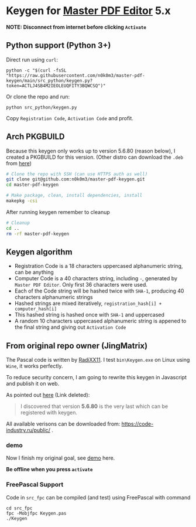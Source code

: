 # Keygen for [Master PDF Editor](https://code-industry.net/masterpdfeditor/) 5.x

**NOTE: Disconnect from internet before clicking `Activate`**

## Python support (Python 3+)
Direct run using `curl`:
```
python -c "$(curl -fsSL "https://raw.githubusercontent.com/n0k0m3/master-pdf-keygen/main/src_python/keygen.py?token=ACTLJ4SB4M2IEOLEUQFITY3BQWCSQ")"
```
Or clone the repo and run:
```
python src_python/keygen.py
```
Copy `Registration Code`, `Activation Code` and profit.
## Arch PKGBUILD
Because this keygen only works up to version 5.6.80 (reason below), I created a PKGBUILD for this version.
(Other distro can download the `.deb` from [here](https://code-industry.ru/public/))


```sh
# Clone the repo with SSH (can use HTTPS auth as well)
git clone git@github.com:n0k0m3/master-pdf-keygen.git
cd master-pdf-keygen

# Make package, clean, install dependencies, install
makepkg -csi
```
After running keygen remember to cleanup
```sh
# Cleanup
cd ..
rm -rf master-pdf-keygen
```

## Keygen algorithm

- Registration Code is a 18 characters uppercased alphanumeric string, can be anything  
- Computer Code is a 40 characters string, including `-`, generated by `Master PDF Editor`. Only first 36 characters were used.
- Each of the Code string will be hashed twice with `SHA-1`, producing 40 characters alphanumeric strings
- Hashed strings are mixed iteratively, `registration_hash[i] + computer_hash[i]`
- This hashed string is hashed once with `SHA-1` and uppercased
- A random 10 characters uppercased alphanumeric string is appened to the final string and giving out `Activation Code`

## From original repo owner (JingMatrix)

The Pascal code is written by [RadiXX11](https://radixx11rce2.blogspot.com/p/source-code.html). I test `bin\Keygen.exe` on Linux using `Wine`, it works perfectly.

To reduce security concern, I am going to rewrite this keygen in Javascript and publish it on web.

As pointed out [here](https://aur.archlinux.org/packages/masterpdfeditor-libs-included/) (Link deleted):

> I discovered that version **5.6.80** is the very last which can be registered with keygen.

All available verisons can be downloaded from: https://code-industry.ru/public/ .

### demo

Now I finish my original goal, see [demo](https://jingmatrix.github.io/articles/writings/2019-12-21-Workflow/#writing-documents) here.

**Be offline when you press `activate`**

### FreePascal Support

Code in `src_fpc` can be compiled (and test) using FreePascal with command
```
cd src_fpc
fpc -Mobjfpc Keygen.pas
./Keygen
```
